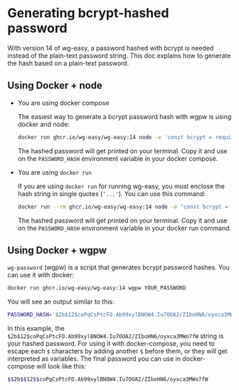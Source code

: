 # Generating bcrypt-hashed password

With version 14 of wg-easy, a password hashed with bcrypt is needed instead of the plain-text password string. This doc explains how to generate the hash based on a plain-text password.

## Using Docker + node

- You are using docker compose

    The easiest way to generate a bcrypt password hash with wgpw is using docker and node:

    ```sh
    docker run ghcr.io/wg-easy/wg-easy:14 node -e 'const bcrypt = require("bcryptjs"); const hash = bcrypt.hashSync("YOUR_PASSWORD", 10); console.log(hash.replace(/\$/g, "$$$$"));'
    ```

    The hashed password will get printed on your terminal. Copy it and use on the `PASSWORD_HASH` environment variable in your docker compose.

- You are using `docker run`

    If you are using `docker run` for running wg-easy, you must enclose the hash string in single quotes (`'...'`). You can use this command:

    ```sh
    docker run --rm ghcr.io/wg-easy/wg-easy:14 node -e "const bcrypt = require('bcryptjs'); const hash = bcrypt.hashSync('YOUR_PASSWORD', 10); console.log('\'' + hash + '\'');"
    ```

    The hashed password will get printed on your terminal. Copy it and use on the `PASSWORD_HASH` environment variable in your docker run command.

## Using Docker + wgpw

`wg-password` (wgpw) is a script that generates bcrypt password hashes. You can use it with docker:

```sh
docker run ghcr.io/wg-easy/wg-easy:14 wgpw YOUR_PASSWORD
```

You will see an output similar to this:

```sh
PASSWORD_HASH='$2b$12$coPqCsPtcFO.Ab99xylBNOW4.Iu7OOA2/ZIboHN6/oyxca3MWo7fW'
```

In this example, the `$2b$12$coPqCsPtcFO.Ab99xylBNOW4.Iu7OOA2/ZIboHN6/oyxca3MWo7fW` string is your hashed password. For using it with docker-compose, you need to escape each `$` characters by adding another `$` before them, or they will get interpreted as variables. The final password you can use in docker-compose will look like this:

```sh
$$2b$$12$$coPqCsPtcFO.Ab99xylBNOW4.Iu7OOA2/ZIboHN6/oyxca3MWo7fW
```

